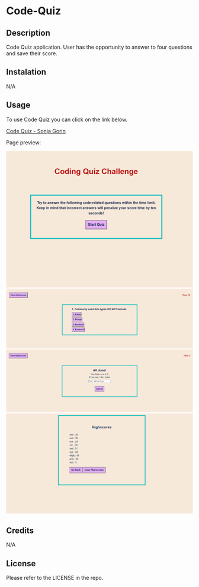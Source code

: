 # Code-Quiz

## Description
Code Quiz application. User has the opportunity to answer to four questions and save their score.

## Instalation
N/A

## Usage
To use Code Quiz you can click on the link below.

[Code Quiz - Sonja Gorin](http://sonjagorin.github.io/Code-Quiz)

Page preview:

![Code-Quiz-Screenshot](assets/images/code-quiz-screenshot1.png)
![Code-Quiz-Screenshot](assets/images/code-quiz-screenshot2.png)
![Code-Quiz-Screenshot](assets/images/code-quiz-screenshot3.png)
![Code-Quiz-Screenshot](assets/images/code-quiz-screenshot4.png)

## Credits
N/A

## License
Please refer to the LICENSE in the repo.
